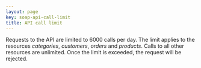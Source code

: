 ```yaml
---
layout: page
key: soap-api-call-limit
title: API call limit
---
```


Requests to the API are limited to 6000 calls per day. The limit applies to the resources *categories*, *customers*, *orders* and *products*. Calls to all other resources are unlimited. Once the limit is exceeded, the request will be rejected.

